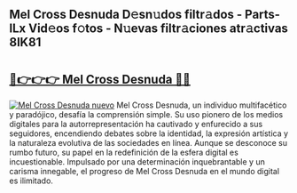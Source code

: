 ## Mel Cross Desnuda D𝚎sn𝚞dos filtr𝚊dos - Parts-lLx Vid𝚎os f𝚘tos - N𝚞evas filtr𝚊ciones atr𝚊ctivas 8lK81

# <h2><a href="http://mbc8ih8.tromn.icu/?c=Mel+Cross+Desnuda">🔗👉👉👉 Mel Cross Desnuda 🔗🔗</a></h2>

[![Mel Cross Desnuda nuevo](https://i.imgur.com/pEAQMta.gif)](http://mbc8ih8.tromn.icu/?c=Mel+Cross+Desnuda)
Mel Cross Desnuda, un individuo multifacético y paradójico, desafía la comprensión simple. Su uso pionero de los medios digitales para la autorrepresentación ha cautivado y enfurecido a sus seguidores, encendiendo debates sobre la identidad, la expresión artística y la naturaleza evolutiva de las sociedades en línea. Aunque se desconoce su rumbo futuro, su papel en la redefinición de la esfera digital es incuestionable. Impulsado por una determinación inquebrantable y un carisma innegable, el progreso de Mel Cross Desnuda en el mundo digital es ilimitado.

